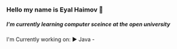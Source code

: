 <h3> Hello my name is Eyal Haimov 👋 </h3>
<h5>I'm currently learning computer sceince at the open university </h5>
I'm Currently working on:
► Java - 
